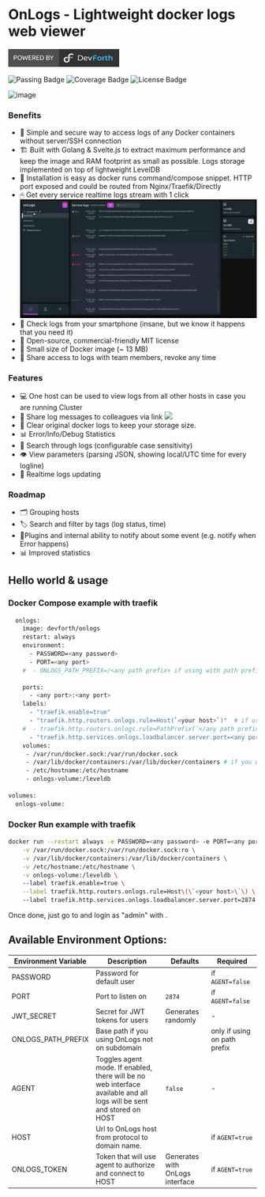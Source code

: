 # OnLogs - Lightweight docker logs web viewer

<a href="https://devforth.io"><img src="./.assets/df_powered_by.svg" style="height:36px"/></a>

![Passing Badge](https://img.shields.io/endpoint?url=https://gist.githubusercontent.com/LbP22/7a0933f8cba0bddbcc95c8b850e32663/raw/onlogs_passing__heads_main.json) ![Coverage Badge](https://img.shields.io/endpoint?url=https://gist.githubusercontent.com/LbP22/7a0933f8cba0bddbcc95c8b850e32663/raw/onlogs_units_coverage__heads_main.json) ![License Badge](https://img.shields.io/endpoint?url=https://gist.githubusercontent.com/LbP22/7a0933f8cba0bddbcc95c8b850e32663/raw/license_MIT.json) 

![image](https://github.com/devforth/OnLogs/assets/1838656/6742579c-a108-465f-9d97-0635a435c8a2)




### Benefits

- 🔑 Simple and secure way to access logs of any Docker containers without server/SSH connection
- 🏗️ Built with Golang & Svelte.js to extract maximum performance and keep the image and RAM footprint as small as possible. Logs storage implemented on top of lightweight LevelDB
- 🧸 Installation is easy as docker runs command/compose snippet. HTTP port exposed and could be routed from Nginx/Traefik/Directly
- 🖱 Get every service realtime logs stream with 1 click <img src="./.assets/1.gif"/>
- 📱 Check logs from your smartphone (insane, but we know it happens that you need it)
- 🧾 Open-source, commercial-friendly MIT license
- 💾 Small size of Docker image (~ 13 MB)
- 👥 Share access to logs with team members, revoke any time

### Features

- 💻 One host can be used to view logs from all other hosts in case you are running Cluster
- 🔗 Share log messages to colleagues via link <img src="./.assets/2.gif"/>
- 💽 Clear original docker logs to keep your storage size.
- 📊 Error/Info/Debug Statistics
- 🔎 Search through logs (configurable case sensitivity)
- 👁 View parameters (parsing JSON, showing local/UTC time for every logline)
- 🔴 Realtime logs updating

### Roadmap

- 🗂 Grouping hosts
- 🏷 Search and filter by tags (log status, time)
- 🔌Plugins and internal ability to notify about some event (e.g. notify when Error happens)
- 📊 Improved statistics

## Hello world & usage
### Docker Compose example with traefik
```sh
  onlogs:
    image: devforth/onlogs
    restart: always
    environment:
      - PASSWORD=<any password>
      - PORT=<any port>
    #  - ONLOGS_PATH_PREFIX=/<any path prefix> if using with path prefix

    ports:
      - <any port>:<any port>
    labels:
      - "traefik.enable=true"
      - "traefik.http.routers.onlogs.rule=Host(`<your host>`)"  # if using on subdomain
    #  - traefik.http.routers.onlogs.rule=PathPrefix(`</any path prefix>`) # if using with path prefix
      - "traefik.http.services.onlogs.loadbalancer.server.port=<any port>"
    volumes:
     - /var/run/docker.sock:/var/run/docker.sock
     - /var/lib/docker/containers:/var/lib/docker/containers # if you want to delete dublicating logs from docker
     - /etc/hostname:/etc/hostname
     - onlogs-volume:/leveldb

volumes:
  onlogs-volume:
```

### Docker Run example with traefik
```sh
docker run --restart always -e PASSWORD=<any password> -e PORT=<any port> \
    -v /var/run/docker.sock:/var/run/docker.sock:ro \
    -v /var/lib/docker/containers:/var/lib/docker/containers \
    -v /etc/hostname:/etc/hostname \
    -v onlogs-volume:/leveldb \ 
    --label traefik.enable=true \
    --label traefik.http.routers.onlogs.rule=Host\(\`<your host>\`\) \ 
    --label traefik.http.services.onlogs.loadbalancer.server.port=2874 devforth/onlogs
```

Once done, just go to <your host> and login as "admin" with <any password>.

## Available Environment Options:
| Environment Variable       | Description   | Defaults | Required |
|----------------------------|---------------------------------|--------|-----------------|
| PASSWORD           | Password for default user                        |                    | if `AGENT=false`
| PORT               | Port to listen on                                | `2874`             | if `AGENT=false`
| JWT_SECRET         | Secret for JWT tokens for users                  | Generates randomly | -
| ONLOGS_PATH_PREFIX | Base path if you using OnLogs not on subdomain   |                    | only if using on path prefix
| AGENT             | Toggles agent mode. If enabled, there will be no web interface available and all logs will be sent  and stored on HOST                                                      | `false` | -
| HOST               | Url to OnLogs host from protocol to domain name. |                    | if `AGENT=true`
| ONLOGS_TOKEN       | Token that will use agent to authorize and connect to HOST | Generates with OnLogs interface   | if `AGENT=true`
